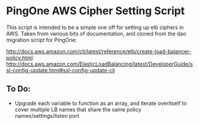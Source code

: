 # PingOne AWS Cipher Setting Script
This script is intended to be a simple one off for setting up elb ciphers in AWS.
Taken from various bits of documentation, and cloned from the dao migration script for PingOne:

http://docs.aws.amazon.com/cli/latest/reference/elb/create-load-balancer-policy.html
http://docs.aws.amazon.com/ElasticLoadBalancing/latest/DeveloperGuide/ssl-config-update.html#ssl-config-update-cli

## To Do:
* Upgrade each variable to function as an array, and iterate overitself to cover multiple LB names that share the same policy names/settings/listen port

